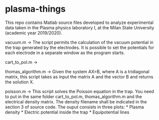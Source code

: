 # plasma-things
This repo contains Matlab source files developed to analyze experimental data taken in the Plasma physics laboratory I,
at the Milan State University (academic year 2019/2020).

vacuum.m -> The script permits the calculation of the vacuum potential in the trap generated by the electrodes.
            It is possible to set the potentials for each electrode in a separate window as the program starts.
            
cart_to_pol.m ->

thomas_algorithm.m -> Given the system AX=B, where A is a tridiagonal matrix, this script takes as input the matrix A and
                      the vector B and returns the solution X.
                      
poisson.m -> This script solves the Poisson equation in the trap. You need to put in the same folder cart_to_pol.m, 
             thomas_algorithm.m and the electrical density matrix. The density filename shall be indicated in the 
             section 3 of source code.
             The ouput consists in three plots:
               * Plasma density
               * Electric potential inside the trap
               * Equipotential lines
               
